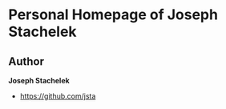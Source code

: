 # Personal Homepage of Joseph Stachelek



## Author

**Joseph Stachelek**
- <https://github.com/jsta>
